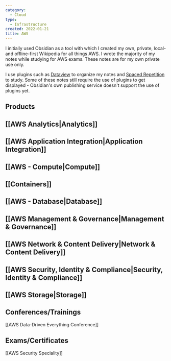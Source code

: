 ```yaml
---
category:
  - Cloud
type:
  - Infrastructure
created: 2022-01-21
title: AWS
---
```


I initially used Obsidian as a tool with which I created my own, private, local- and offline-first Wikipedia for all things AWS. I wrote the majority of my notes while studying for AWS exams. These notes are for my own private use only.

I use plugins such as [Dataview](https://github.com/blacksmithgu/obsidian-dataview) to organize my notes and [Spaced Repetition](https://github.com/st3v3nmw/obsidian-spaced-repetition) to study. Some of these notes still require the use of plugins to get displayed - Obsidian's own publishing service doesn't support the use of plugins yet. 

## Products

## [[AWS Analytics|Analytics]]

## [[AWS Application Integration|Application Integration]]

## [[AWS - Compute|Compute]]

## [[Containers]]

## [[AWS - Database|Database]]

## [[AWS Management & Governance|Management & Governance]]

## [[AWS Network & Content Delivery|Network & Content Delivery]]

## [[AWS Security, Identity & Compliance|Security, Identity & Compliance]]

## [[AWS Storage|Storage]]


## Conferences/Trainings

[[AWS Data-Driven Everything Conference]]

## Exams/Certificates

[[AWS Security Speciality]]

